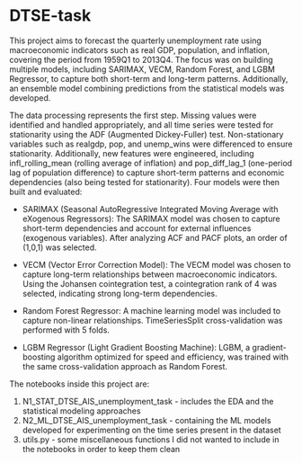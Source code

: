 # DTSE-task
This project aims to forecast the quarterly unemployment rate using macroeconomic indicators such as real GDP, population, and inflation, covering the period from 1959Q1 to 2013Q4. The focus was on building multiple models, including SARIMAX, VECM, Random Forest, and LGBM Regressor, to capture both short-term and long-term patterns. Additionally, an ensemble model combining predictions from the statistical models was developed.

The data processing represents the first step. Missing values were identified and handled appropriately, and all time series were tested for stationarity using the ADF (Augmented Dickey-Fuller) test. Non-stationary variables such as realgdp, pop, and unemp_wins were differenced to ensure stationarity. Additionally, new features were engineered, including infl_rolling_mean (rolling average of inflation) and pop_diff_lag_1 (one-period lag of population difference) to capture short-term patterns and economic dependencies (also being tested for stationarity).
Four models were then built and evaluated:

- SARIMAX (Seasonal AutoRegressive Integrated Moving Average with eXogenous Regressors):
The SARIMAX model was chosen to capture short-term dependencies and account for external influences (exogenous variables). After analyzing ACF and PACF plots, an order of (1,0,1) was selected.

- VECM (Vector Error Correction Model):
The VECM model was chosen to capture long-term relationships between macroeconomic indicators. Using the Johansen cointegration test, a cointegration rank of 4 was selected, indicating strong long-term dependencies.

- Random Forest Regressor:
A machine learning model was included to capture non-linear relationships. TimeSeriesSplit cross-validation was performed with 5 folds.

- LGBM Regressor (Light Gradient Boosting Machine):
LGBM, a gradient-boosting algorithm optimized for speed and efficiency, was trained with the same cross-validation approach as Random Forest.

The notebooks inside this project are:
1. N1_STAT_DTSE_AIS_unemployment_task - includes the EDA and the statistical modeling approaches
2. N2_ML_DTSE_AIS_unemployment_task - containing the ML models developed for experimenting on the time series present in the dataset
3. utils.py - some miscellaneous functions I did not wanted to include in the notebooks in order to keep them clean
